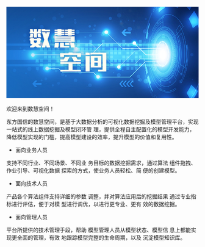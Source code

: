 ![](/assets/数慧空间.jpg)

欢迎来到数慧空间！

东方国信的数慧空间，是基于大数据分析的可视化数据挖掘及模型管理平台，实现一站式的线上数据挖掘及模型闭环管 理，提供全程自主配置化的模型开发能力，降低模型实现的门槛，提高模型建设的效率，提升模型的价值和复用性。

* 面向业务人员

支持不同行业、不同场景、不同业 务目标的数据挖掘需求，通过算法 组件拖拽、作业引导、可视化数据 探索的方式，使业务人员轻松、简 便的创建模型。

* 面向技术人员

产品各个算法组件支持详细的参数 调整，并对算法应用后的挖掘结果 通过专业指标进行评估，便于对模 型进行调优，以进行更专业、更有 效的数据挖掘。 

* 面向管理人员

平台所提供的技术管理手段，帮助 模型管理人员从模型状态、模型信 息上都能实现更全面的管理，有效 地跟踪模型完整的生命周期，以及 沉淀模型知识库。 



